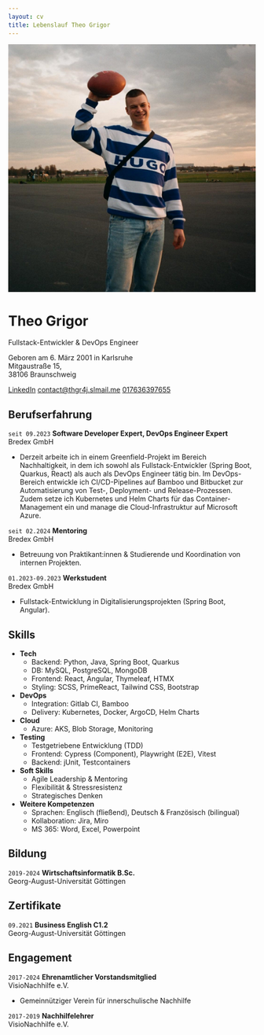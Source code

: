 ```yaml
---
layout: cv
title: Lebenslauf Theo Grigor
---
```

![Theo Grigor](/assets/football.jpg)  
# Theo Grigor
Fullstack-Entwickler & DevOps Engineer

Geboren am 6. März 2001 in Karlsruhe  
Mitgaustraße 15,  
38106 Braunschweig

<div id="webaddress">
    <a href="https://www.linkedin.com/in/theo-grigor-313167198">
    <i class="fa-brands fa-linkedin"></i>
    LinkedIn</a>
    <a href="mailto:contact@thgr4j.slmail.me">
    <i class="fa-regular fa-envelope"></i>
    contact@thgr4j.slmail.me</a>
    <a href="tel:+4917636397655">
    <i class="fa-solid fa-phone"></i>
    017636397655</a>
</div>

## Berufserfahrung

`seit 09.2023`
__Software Developer Expert, DevOps Engineer Expert__  
Bredex GmbH  
<ul><li class="job-desc">Derzeit arbeite ich in einem Greenfield-Projekt im Bereich Nachhaltigkeit, in dem ich sowohl als Fullstack-Entwickler (Spring Boot, Quarkus, React) als auch als DevOps Engineer tätig bin. Im DevOps-Bereich entwickle ich CI/CD-Pipelines auf Bamboo und Bitbucket zur Automatisierung von Test-, Deployment- und Release-Prozessen. Zudem setze ich Kubernetes und Helm Charts für das Container-Management ein und manage die Cloud-Infrastruktur auf Microsoft Azure.</li></ul>

`seit 02.2024`
__Mentoring__  
Bredex GmbH  
<ul><li class="job-desc">Betreuung von Praktikant:innen & Studierende und Koordination von internen Projekten.</li></ul>

`01.2023-09.2023`
__Werkstudent__  
Bredex GmbH  
<ul><li class="job-desc">Fullstack-Entwicklung in Digitalisierungsprojekten (Spring Boot, Angular).</li></ul>

## Skills

- __Tech__
    - <span class="blue">Backend:</span> Python, Java, Spring Boot, Quarkus
    - <span class="blue">DB:</span> MySQL, PostgreSQL, MongoDB
    - <span class="blue">Frontend:</span> React, Angular, Thymeleaf, HTMX
    - <span class="blue">Styling:</span> SCSS, PrimeReact, Tailwind CSS, Bootstrap
- __DevOps__
    - <span class="blue">Integration:</span> Gitlab CI, Bamboo
    - <span class="blue">Delivery:</span> Kubernetes, Docker, ArgoCD, Helm Charts
- __Cloud__
    - <span class="blue">Azure:</span> AKS, Blob Storage, Monitoring
- __Testing__
    - Testgetriebene Entwicklung (TDD)
    - <span class="blue">Frontend:</span> Cypress (Component), Playwright (E2E), Vitest
    - <span class="blue">Backend:</span> jUnit, Testcontainers
- __Soft Skills__
    - Agile Leadership & Mentoring
    - Flexibilität & Stressresistenz
    - Strategisches Denken
- __Weitere Kompetenzen__
    - <span class="blue">Sprachen:</span> Englisch (fließend), Deutsch & Französisch (bilingual)
    - <span class="blue">Kollaboration:</span> Jira, Miro
    - <span class="blue">MS 365:</span> Word, Excel, Powerpoint

## Bildung

`2019-2024`
__Wirtschaftsinformatik B.Sc.__  
Georg-August-Universität Göttingen

## Zertifikate

`09.2021`
__Business English C1.2__  
Georg-August-Universität Göttingen

## Engagement

`2017-2024`
__Ehrenamtlicher Vorstandsmitglied__  
VisioNachhilfe e.V.  
<ul><li class="job-desc">Gemeinnütziger Verein für innerschulische Nachhilfe</li></ul>

`2017-2019`
__Nachhilfelehrer__  
VisioNachhilfe e.V.

<!-- ### Footer

Last updated: Dec 2024 -->


